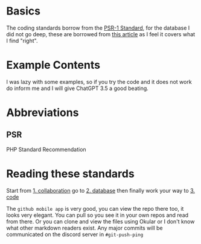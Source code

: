 # Basics
The coding standards borrow from the [PSR-1 Standard](https://github.com/php-fig/fig-standards), for the database I did not go deep, these are borrowed from [this article](https://dev.to/ovid/database-naming-standards-2061) as I feel it covers what I find "right".

# Example Contents
I was lazy with some examples, so if you try the code and it does not work do inform me and I will give ChatGPT 3.5 a good beating.

# Abbreviations
##  PSR
PHP Standard Recommendation

# Reading these standards
Start from [1. collaboration](collaboration) go to [2. database](database) then finally work your way to [3. code](code)

The `github mobile app` is very good, you can view the repo there too, it looks very elegant. You can pull so you see it in your own repos and read from there. Or you can clone and view the files using Okular or I don't know what other markdown readers exist. Any major commits will be communicated on the discord server in `#git-push-ping`
